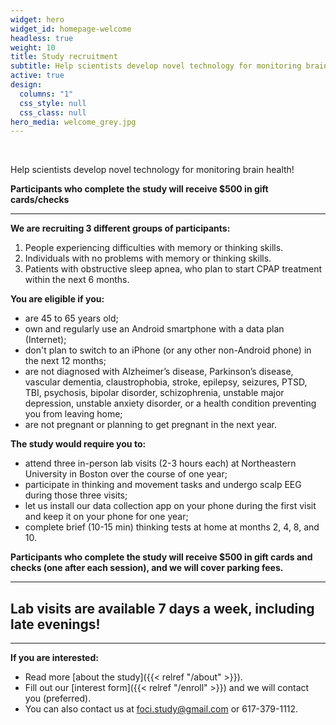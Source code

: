 ```yaml
---
widget: hero
widget_id: homepage-welcome
headless: true
weight: 10
title: Study recruitment
subtitle: Help scientists develop novel technology for monitoring brain health!
active: true
design:
  columns: "1"
  css_style: null
  css_class: null
hero_media: welcome_grey.jpg
---
```

<br>

Help scientists develop novel technology for monitoring brain health!

**Participants who complete the study will receive $500 in gift cards/checks**

- - -

**We are recruiting 3 different groups of participants:**

1. People experiencing difficulties with memory or thinking skills. 
2. Individuals with no problems with memory or thinking skills.
3. Patients with obstructive sleep apnea, who plan to start CPAP treatment within the next 6 months.

**You are eligible if you:**

* are 45 to 65 years old;
* own and regularly use an Android smartphone with a data plan (Internet); 
* don't plan to switch to an iPhone (or any other non-Android phone) in the next 12 months;
* are not diagnosed with Alzheimer’s disease, Parkinson’s disease, vascular dementia, claustrophobia, stroke, epilepsy, seizures, PTSD, TBI, psychosis, bipolar disorder, schizophrenia,  unstable major depression, unstable anxiety disorder, or a health condition preventing you from leaving home;
* are not pregnant or planning to get pregnant in the next year.

**The study would require you to:**

* attend three in-person lab visits (2-3 hours each) at Northeastern University in Boston over the course of one year;
* participate in thinking and movement tasks and undergo scalp EEG during those three visits;
* let us install our data collection app on your phone during the first visit and keep it on your phone for one year;
* complete brief (10-15 min) thinking tests at home at months 2, 4, 8, and 10.

**Participants who complete the study will receive $500 in gift cards and checks (one after each session), and we will cover parking fees.**

- - -

## **Lab visits** **are available 7 days a week, including late evenings!**

- - -

**If you are interested:**

* Read more [about the study]({{< relref "/about" >}}).
* Fill out our [interest form]({{< relref "/enroll" >}}) and we will contact you (preferred).
* You can also contact us at foci.study@gmail.com or 617-379-1112.
